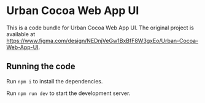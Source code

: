 
  # Urban Cocoa Web App UI

  This is a code bundle for Urban Cocoa Web App UI. The original project is available at https://www.figma.com/design/NEDnjVeGw1BxBfF8W3gxEo/Urban-Cocoa-Web-App-UI.

  ## Running the code

  Run `npm i` to install the dependencies.

  Run `npm run dev` to start the development server.
  